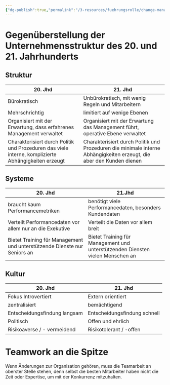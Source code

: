 ```yaml
---
{"dg-publish":true,"permalink":"/3-resources/fuehrungsrolle/change-management/change-management-nach-kotter/organisation-der-zukunft/","created":"2024-05-26T15:30:03.435+02:00","updated":"2024-05-26T18:57:21.274+02:00"}
---
```



# Gegenüberstellung der Unternehmensstruktur des 20. und 21. Jahrhunderts

## Struktur

| 20. Jhd                                                                                             | 21. Jhd                                                                                                              |
| --------------------------------------------------------------------------------------------------- | -------------------------------------------------------------------------------------------------------------------- |
| Bürokratisch                                                                                        | Unbürokratisch, mit wenig Regeln und Mitarbeitern                                                                    |
| Mehrschrichtig                                                                                      | limitiert auf wenige Ebenen                                                                                          |
| Organisiert mit der Erwartung, dass erfahrenes Management verwaltet                                 | Organisiert mit der Erwartung das Management führt, operative Ebene verwaltet                                        |
| Charakterisiert durch Politik und Prozeduren das viele interne, komplizierte Abhängigkeiten erzeugt | Charakterisiert durch Politik und Prozeduren die minimale interne Abhängigkeiten erzeugt, die aber den Kunden dienen |

## Systeme

| 20. Jhd                                                                  | 21.Jhd                                                                         |
| ------------------------------------------------------------------------ | ------------------------------------------------------------------------------ |
| braucht kaum Performancemetriken                                         | benötigt viele Performancedaten, besonders Kundendaten                         |
| Verteilt Performancedaten vor allem nur an die Exekutive                 | Verteilt die Daten vor allem breit                                             |
| Bietet Training für Management und unterstützende Dienste nur Seniors an | Bietet Training für Management und unterstützenden Diensten vielen Menschen an |

## Kultur

| 20. Jhd                      | 21. Jhd                      |
| ---------------------------- | ---------------------------- |
| Fokus Introvertiert          | Extern orientiert            |
| zentralisiert                | bemächtigend                 |
| Entscheidungsfindung langsam | Entscheidungsfindung schnell |
| Politisch                    | Offen und ehrlich            |
| Risikoaverse / - vermeidend  | Risikotolerant / -offen      |

# Teamwork an die Spitze

Wenn Änderungen zur Organisation gehören, muss die Teamarbeit an oberster Stelle stehen, denn selbst die besten Mitarbeiter haben nicht die Zeit oder Expertise, um mit der Konkurrenz mitzuhalten. 


